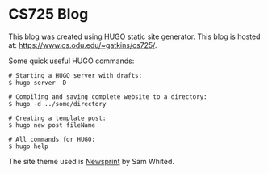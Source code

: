 # CS725 Blog

This blog was created using [HUGO](https://gohugo.io/documentation/) static site generator.
This blog is hosted at: https://www.cs.odu.edu/~gatkins/cs725/.

Some quick useful HUGO commands:

```
# Starting a HUGO server with drafts:
$ hugo server -D

# Compiling and saving complete website to a directory:
$ hugo -d ../some/directory

# Creating a template post:
$ hugo new post fileName

# All commands for HUGO:
$ hugo help
```

The site theme used is [Newsprint](https://themes.gohugo.io/newsprint/) by Sam Whited.
